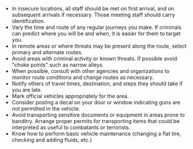 [Title]: # (Journey Guidelines)
[Difficulty]: # (Beginner)
[Order]: # (1)

*   In insecure locations, all staff should be met on first arrival, and on subsequent arrivals if necessary.  Those meeting staff should carry identification.
*   Vary the time and route of any regular journeys you make.  If criminals can predict where you will be and when, it is easier for them to target you.
*   In remote areas or where threats may be present along the route, select primary and alternate routes.
*   Avoid areas with criminal activity or known threats. If possible avoid "choke points" such as narrow alleys.
*    When possible, consult with other agencies and organizations to monitor route conditions and change routes as necessary.
*   Notify others of travel times, destination, and steps they should take if you are late.
*   Mark official vehicles appropriately for the area.
*   Consider posting a decal on your door or window indicating guns are not permitted in the vehicle.
*   Avoid transporting sensitive documents or equipment in areas prone to banditry. Arrange proper permits for transporting items that could be interpreted as useful to combatants or terrorists.
*   Know how to perform basic vehicle maintenance (changing a flat tire, checking and adding fluids, etc.)